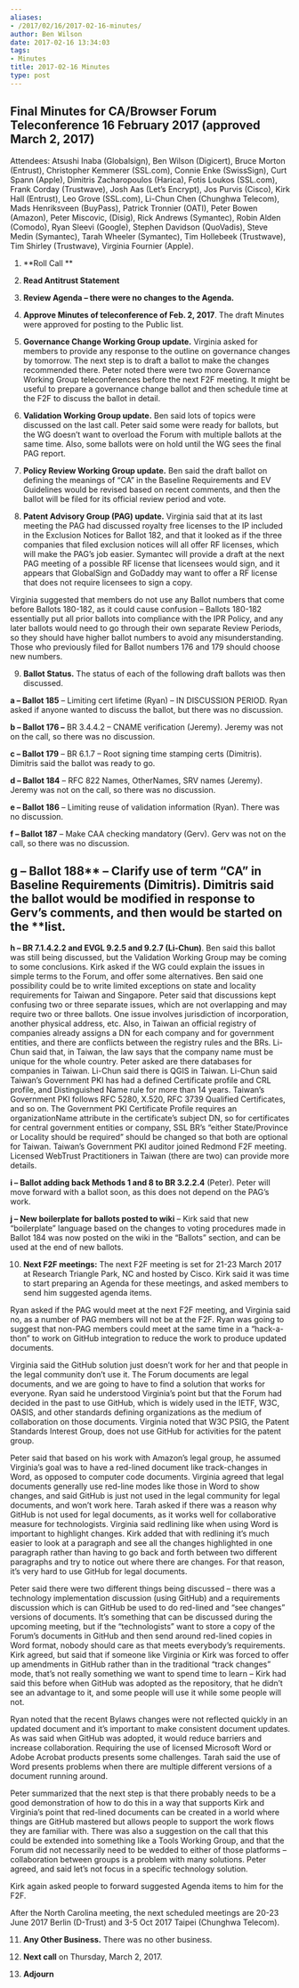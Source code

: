 ```yaml
---
aliases:
- /2017/02/16/2017-02-16-minutes/
author: Ben Wilson
date: 2017-02-16 13:34:03
tags:
- Minutes
title: 2017-02-16 Minutes
type: post
---
```


## Final Minutes for CA/Browser Forum Teleconference 16 February 2017 (approved March 2, 2017)

Attendees: Atsushi Inaba (Globalsign), Ben Wilson (Digicert), Bruce Morton (Entrust), Christopher Kemmerer (SSL.com), Connie Enke (SwissSign), Curt Spann (Apple), Dimitris Zacharopoulos (Harica), Fotis Loukos (SSL.com), Frank Corday (Trustwave), Josh Aas (Let’s Encrypt), Jos Purvis (Cisco), Kirk Hall (Entrust), Leo Grove (SSL.com), Li-Chun Chen (Chunghwa Telecom), Mads Henriksveen (BuyPass), Patrick Tronnier (OATI), Peter Bowen (Amazon), Peter Miscovic, (Disig), Rick Andrews (Symantec), Robin Alden (Comodo), Ryan Sleevi (Google), Stephen Davidson (QuoVadis), Steve Medin (Symantec), Tarah Wheeler (Symantec), Tim Hollebeek (Trustwave), Tim Shirley (Trustwave), Virginia Fournier (Apple).

1. \*\*Roll Call \*\*

1. **Read Antitrust Statement**

1. **Review Agenda – there were no changes to the Agenda.**

1. **Approve Minutes of teleconference of Feb. 2, 2017**. The draft Minutes were approved for posting to the Public list.

1. **Governance Change Working Group update.** Virginia asked for members to provide any response to the outline on governance changes by tomorrow. The next step is to draft a ballot to make the changes recommended there. Peter noted there were two more Governance Working Group teleconferences before the next F2F meeting. It might be useful to prepare a governance change ballot and then schedule time at the F2F to discuss the ballot in detail.

1. **Validation Working Group update.** Ben said lots of topics were discussed on the last call. Peter said some were ready for ballots, but the WG doesn’t want to overload the Forum with multiple ballots at the same time. Also, some ballots were on hold until the WG sees the final PAG report.

1. **Policy Review Working Group update.** Ben said the draft ballot on defining the meanings of “CA” in the Baseline Requirements and EV Guidelines would be revised based on recent comments, and then the ballot will be filed for its official review period and vote.

1. **Patent Advisory Group (PAG) update.** Virginia said that at its last meeting the PAG had discussed royalty free licenses to the IP included in the Exclusion Notices for Ballot 182, and that it looked as if the three companies that filed exclusion notices will all offer RF licenses, which will make the PAG’s job easier. Symantec will provide a draft at the next PAG meeting of a possible RF license that licensees would sign, and it appears that GlobalSign and GoDaddy may want to offer a RF license that does not require licensees to sign a copy.

Virginia suggested that members do not use any Ballot numbers that come before Ballots 180-182, as it could cause confusion – Ballots 180-182 essentially put all prior ballots into compliance with the IPR Policy, and any later ballots would need to go through their own separate Review Periods, so they should have higher ballot numbers to avoid any misunderstanding. Those who previously filed for Ballot numbers 176 and 179 should choose new numbers.

9. **Ballot Status.** The status of each of the following draft ballots was then discussed.

**a – Ballot 185** – Limiting cert lifetime (Ryan) – IN DISCUSSION PERIOD. Ryan asked if anyone wanted to discuss the ballot, but there was no discussion.

**b – Ballot 176 –** BR 3.4.4.2 – CNAME verification (Jeremy). Jeremy was not on the call, so there was no discussion.

**c – Ballot 179** – BR 6.1.7 – Root signing time stamping certs (Dimitris). Dimitris said the ballot was ready to go.

**d – Ballot 184** – RFC 822 Names, OtherNames, SRV names (Jeremy). Jeremy was not on the call, so there was no discussion.

**e – Ballot 186** – Limiting reuse of validation information (Ryan). There was no discussion.

**f – Ballot 187** – Make CAA checking mandatory (Gerv). Gerv was not on the call, so there was no discussion.

## g – Ballot 188\*\* – Clarify use of term “CA” in Baseline Requirements (Dimitris). Dimitris said the ballot would be modified in response to Gerv’s comments, and then would be started on the \*\*list.

**h – BR 7.1.4.2.2 and EVGL 9.2.5 and 9.2.7 (Li-Chun)**. Ben said this ballot was still being discussed, but the Validation Working Group may be coming to some conclusions. Kirk asked if the WG could explain the issues in simple terms to the Forum, and offer some alternatives. Ben said one possibility could be to write limited exceptions on state and locality requirements for Taiwan and Singapore. Peter said that discussions kept confusing two or three separate issues, which are not overlapping and may require two or three ballots. One issue involves jurisdiction of incorporation, another physical address, etc. Also, in Taiwan an official registry of companies already assigns a DN for each company and for government entities, and there are conflicts between the registry rules and the BRs. Li-Chun said that, in Taiwan, the law says that the company name must be unique for the whole country. Peter asked are there databases for companies in Taiwan. Li-Chun said there is QGIS in Taiwan. Li-Chun said Taiwan’s Government PKI has had a defined Certificate profile and CRL profile, and Distinguished Name rule for more than 14 years. Taiwan’s Government PKI follows RFC 5280, X.520, RFC 3739 Qualified Certificates, and so on. The Government PKI Certificate Profile requires an organizationName attribute in the certificate’s subject DN, so for certificates for central government entities or company, SSL BR’s “either State/Province or Locality should be required” should be changed so that both are optional for Taiwan. Taiwan’s Government PKI auditor joined Redmond F2F meeting. Licensed WebTrust Practitioners in Taiwan (there are two) can provide more details.

**i – Ballot adding back Methods 1 and 8 to BR 3.2.2.4** (Peter). Peter will move forward with a ballot soon, as this does not depend on the PAG’s work.

**j – New boilerplate for ballots posted to wiki** – Kirk said that new “boilerplate” language based on the changes to voting procedures made in Ballot 184 was now posted on the wiki in the “Ballots” section, and can be used at the end of new ballots.

10. **Next F2F meetings:** The next F2F meeting is set for 21-23 March 2017 at Research Triangle Park, NC and hosted by Cisco. Kirk said it was time to start preparing an Agenda for these meetings, and asked members to send him suggested agenda items.

Ryan asked if the PAG would meet at the next F2F meeting, and Virginia said no, as a number of PAG members will not be at the F2F. Ryan was going to suggest that non-PAG members could meet at the same time in a “hack-a-thon” to work on GitHub integration to reduce the work to produce updated documents.

Virginia said the GitHub solution just doesn’t work for her and that people in the legal community don’t use it. The Forum documents are legal documents, and we are going to have to find a solution that works for everyone. Ryan said he understood Virginia’s point but that the Forum had decided in the past to use GitHub, which is widely used in the IETF, W3C, OASIS, and other standards defining organizations as the medium of collaboration on those documents. Virginia noted that W3C PSIG, the Patent Standards Interest Group, does not use GitHub for activities for the patent group.

Peter said that based on his work with Amazon’s legal group, he assumed Virginia’s goal was to have a red-lined document like track-changes in Word, as opposed to computer code documents. Virginia agreed that legal documents generally use red-line modes like those in Word to show changes, and said GitHub is just not used in the legal community for legal documents, and won’t work here. Tarah asked if there was a reason why GitHub is not used for legal documents, as it works well for collaborative measure for technologists. Virginia said redlining like when using Word is important to highlight changes. Kirk added that with redlining it’s much easier to look at a paragraph and see all the changes highlighted in one paragraph rather than having to go back and forth between two different paragraphs and try to notice out where there are changes. For that reason, it’s very hard to use GitHub for legal documents.

Peter said there were two different things being discussed – there was a technology implementation discussion (using GitHub) and a requirements discussion which is can GitHub be used to do red-lined and “see changes” versions of documents. It’s something that can be discussed during the upcoming meeting, but if the “technologists” want to store a copy of the Forum’s documents in GitHub and then send around red-lined copies in Word format, nobody should care as that meets everybody’s requirements. Kirk agreed, but said that if someone like Virginia or Kirk was forced to offer up amendments in GitHub rather than in the traditional “track changes” mode, that’s not really something we want to spend time to learn – Kirk had said this before when GitHub was adopted as the repository, that he didn’t see an advantage to it, and some people will use it while some people will not.

Ryan noted that the recent Bylaws changes were not reflected quickly in an updated document and it’s important to make consistent document updates. As was said when GitHub was adopted, it would reduce barriers and increase collaboration. Requiring the use of licensed Microsoft Word or Adobe Acrobat products presents some challenges. Tarah said the use of Word presents problems when there are multiple different versions of a document running around.

Peter summarized that the next step is that there probably needs to be a good demonstration of how to do this in a way that supports Kirk and Virginia’s point that red-lined documents can be created in a world where things are GitHub mastered but allows people to support the work flows they are familiar with. There was also a suggestion on the call that this could be extended into something like a Tools Working Group, and that the Forum did not necessarily need to be wedded to either of those platforms – collaboration between groups is a problem with many solutions. Peter agreed, and said let’s not focus in a specific technology solution.

Kirk again asked people to forward suggested Agenda items to him for the F2F.

After the North Carolina meeting, the next scheduled meetings are 20-23 June 2017 Berlin (D-Trust) and 3-5 Oct 2017 Taipei (Chunghwa Telecom).

11. **Any Other Business.** There was no other business.

01. **Next call** on Thursday, March 2, 2017.

01. **Adjourn**